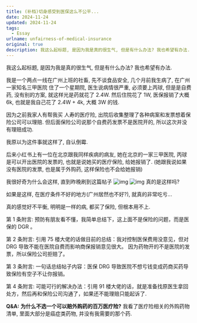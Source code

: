 ```yaml
---
title: (补档)切身感受到医保这么不公平...
date: 2024-11-24
updated: 2024-11-24
tags:
  - Essay
urlname: unfairness-of-medical-insurance
original: true
description: 我这么起标题, 是因为我是真的很生气, 但是有什么办法? 我也希望有办法.
---
```

我这么起标题, 是因为我是真的很生气, 但是有什么办法? 我也希望有办法.

我是一个两点一线在广州上班的社畜, 先不谈食品安全, 几个月前我生病了, 在广州一家知名三甲医院 住了一个星期院, 医生说病情很严重, 必须要上丙球, 但是是自费药, 没有别的方案, 就这样光是药就花了 2.4W. 然后住院花了 1W, 医保报销了大概 6k, 也就是我自己花了 2.4W + 4k, 大概 3W 的钱.

因为之前我家人有帮我买 人寿的医疗险, 出院后收集整理了各种病案和发票想着保险公司可以理赔. 但后面保险公司说那个自费药发票不是医院开的, 所以这次并没有理赔成功.

我原以为这件事就这样了, 自认倒霉.

后来小红书上有一位在北京跟我同样疾病的病友, 她在北京的一家三甲医院, 丙球是可以开出医院的发票的, 也就是说她买的医疗保险, 给她报销了. (她跟我说如果没有医院的发票, 也是属于外购药, 这样保险也不会给她报销)

我很好奇为什么会这样, 直到昨晚刷到这篇帖子
![img](https://i.imgur.com/bqszg1t.png)
![img](https://i.imgur.com/EPnXxRm.png)
真的是这样吗?

如果是这样, 在医疗条件不好的地方(广州居然也不好?), 就真的非常吃亏...

真的感觉好不平衡, 明明是一样的病, 都买了保险, 但根本用不上.

第 1 条附言:
预防有朋友看不懂，我简单总结下，这上面不是保险的问题，而是医保的 DGR 。

第 2 条附言:
引用 75 楼大佬的话做目前的总结：我对控制医保费用没意见，但对 DRG 导致不能在医院自费而影响商保报销意见很大。
因为药物开的不是医院的发票，所以保险公司拒赔了。

第 3 条附言: 
一句话总结帖子内容：医保 DRG 导致医院不想亏钱变成药商买药导致保险有空子不让你报销。

第 4 条附言:
可能可行的解决办法：引用 91 楼大佬的话，就是准备找原医生拿回处方，然后再和保险公司沟通了，如果还不能理赔只能起诉了.

**Q&A:**
**为什么不选一个可以赔外购药的百万医疗险?**
我看了医疗险相关的外购药物清单, 里面大部分是癌症类药物, 并没有我需要的那个药.